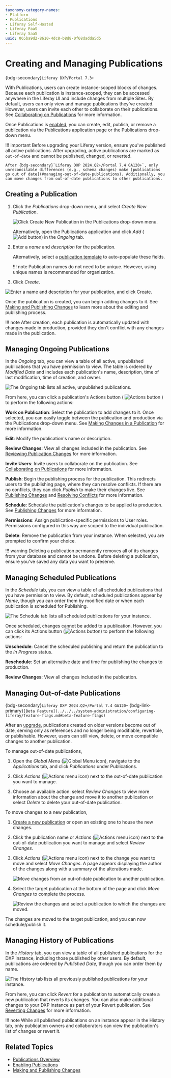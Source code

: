 ```yaml
---
taxonomy-category-names:
- Platform
- Publications
- Liferay Self-Hosted
- Liferay PaaS
- Liferay SaaS
uuid: 065ba9d2-8610-4dc8-b8d8-0f68dadda5d5
---
```


# Creating and Managing Publications

{bdg-secondary}`Liferay DXP/Portal 7.3+`

With Publications, users can create instance-scoped blocks of changes. Because each publication is instance-scoped, they can be accessed anywhere in the Liferay UI and include changes from multiple Sites. By default, users can only view and manage publications they've created. However, users can invite each other to collaborate on their publications. See [Collaborating on Publications](./collaborating-on-publications.md) for more information.

<!-- [$LIFERAY_LEARN_YOUTUBE_URL$]=https://www.youtube.com/embed/QifaRHHuoX8 -->

Once Publications is [enabled](./enabling-publications.md), you can create, edit, publish, or remove a publication via the Publications application page or the Publications drop-down menu.

!!! important
    Before upgrading your Liferay version, ensure you've published all active publications. After upgrading, active publications are marked as `out-of-date` and cannot be published, changed, or reverted.

    After {bdg-secondary}`Liferay DXP 2024.Q2+/Portal 7.4 GA120+`, only unreconcilable differences (e.g., schema changes) make [publications go out of date](#managing-out-of-date-publications). Additionally, you can move changes from out-of-date publications to other publications.

<!-- This needs to be adjusted once 2024.Q2 is released -->

## Creating a Publication

1. Click the *Publications* drop-down menu, and select *Create New Publication*.

   ![Click Create New Publication in the Publications drop-down menu.](./creating-and-managing-publications/images/01.png)

   Alternatively, open the Publications application and click *Add* (![Add button](../../../images/icon-add.png)) in the *Ongoing* tab.

1. Enter a *name* and *description* for the publication.

   Alternatively, select a [publication template](./using-publication-templates.md) to auto-populate these fields.

   !!! note
       Publication names do not need to be unique. However, using unique names is recommended for organization.

1. Click *Create*.

![Enter a name and description for your publication, and click Create.](./creating-and-managing-publications/images/02.png)

Once the publication is created, you can begin adding changes to it. See [Making and Publishing Changes](./making-and-publishing-changes.md) to learn more about the editing and publishing process.

!!! note
    After creation, each publication is automatically updated with changes made in production, provided they don't conflict with any changes made in the publication.

## Managing Ongoing Publications

In the *Ongoing* tab, you can view a table of all active, unpublished publications that you have permission to view. The table is ordered by *Modified Date* and includes each publication's name, description, time of last modification, time of creation, and owner.

![The Ongoing tab lists all active, unpublished publications.](./creating-and-managing-publications/images/03.png)

From here, you can click a publication's Actions button ( ![Actions button](../../../images/icon-actions.png) ) to perform the following actions:

**Work on Publication**: Select the publication to add changes to it. Once selected, you can easily toggle between the publication and production via the Publications drop-down menu. See [Making Changes in a Publication](./making-and-publishing-changes.md#making-changes-in-a-publication) for more information.

**Edit**: Modify the publication's name or description.

**Review Changes**: View all changes included in the publication. See [Reviewing Publication Changes](./making-and-publishing-changes.md#reviewing-publication-changes) for more information.

**Invite Users**: Invite users to collaborate on the publication. See [Collaborating on Publications](./collaborating-on-publications.md) for more information.

**Publish**: Begin the publishing process for the publication. This redirects users to the publishing page, where they can resolve conflicts. If there are no conflicts, they can click *Publish* to make their changes live. See [Publishing Changes](./making-and-publishing-changes.md#publishing-changes) and [Resolving Conflicts](./resolving-conflicts.md) for more information.

**Schedule**: Schedule the publication's changes to be applied to production. See [Publishing Changes](./making-and-publishing-changes.md#publishing-changes) for more information.

**Permissions**: Assign publication-specific permissions to User roles. Permissions configured in this way are scoped to the individual publication. <!--TASK: Link to the permissions article once finished.-->

**Delete**: Remove the publication from your instance. When selected, you are prompted to confirm your choice.

!!! warning
    Deleting a publication permanently removes all of its changes from your database and cannot be undone. Before deleting a publication, ensure you've saved any data you want to preserve.

## Managing Scheduled Publications

In the *Schedule* tab, you can view a table of all scheduled publications that you have permission to view. By default, scheduled publications appear by *Name*, though you can order them by modified date or when each publication is scheduled for Publishing.

![The Schedule tab lists all scheduled publications for your instance.](./creating-and-managing-publications/images/04.png)

Once scheduled, changes cannot be added to a publication. However, you can click its Actions button (![Actions button](../../../images/icon-actions.png)) to perform the following actions:

**Unschedule**: Cancel the scheduled publishing and return the publication to the *In Progress* status.

**Reschedule**: Set an alternative date and time for publishing the changes to production.

**Review Changes**: View all changes included in the publication.

## Managing Out-of-date Publications

{bdg-secondary}`Liferay DXP 2024.Q2+/Portal 7.4 GA120+`
{bdg-link-primary}`[Beta Feature](../../../system-administration/configuring-liferay/feature-flags.md#beta-feature-flags)`

After an [upgrade](../../../installation-and-upgrades/upgrading-liferay.md), publications created on older versions become out of date, serving only as references and no longer being modifiable, revertible, or publishable. However, users can still view, delete, or move compatible changes to another publication.

To manage out-of-date publications,

1. Open the *Global Menu* (![Global Menu icon](../../../images/icon-applications-menu.png)), navigate to the *Applications* tab, and click *Publications* under Publications.

1. Click *Actions* (![Actions menu icon](../../../images/icon-actions.png)) next to the out-of-date publication you want to manage.

1. Choose an available action: select *Review Changes* to view more information about the change and move it to another publication or select *Delete* to delete your out-of-date publication.

To move changes to a new publication,

1. [Create a new publication](#creating-a-publication) or open an existing one to house the new changes.

1. Click the publication name or *Actions* (![Actions menu icon](../../../images/icon-actions.png)) next to the out-of-date publication you want to manage and select *Review Changes*.

1. Click *Actions* (![Actions menu icon](../../../images/icon-actions.png)) next to the change you want to move and select *Move Changes*. A page appears displaying the author of the changes along with a summary of the alterations made.

   ![Move changes from an out-of-date publication to another publication.](./creating-and-managing-publications/images/05.png)

1. Select the target publication at the bottom of the page and click *Move Changes* to complete the process.

   ![Review the changes and select a publication to which the changes are moved.](./creating-and-managing-publications/images/06.png)

The changes are moved to the target publication, and you can now schedule/publish it.

## Managing History of Publications

In the *History* tab, you can view a table of all published publications for the DXP instance, including those published by other users. By default, publications are ordered by *Published Date*, though you can order them by name.

![The History tab lists all previously published publications for your instance.](./creating-and-managing-publications/images/07.png)

From here, you can click *Revert* for a publication to automatically create a new publication that reverts its changes. You can also make additional changes to your DXP instance as part of your Revert publication. See [Reverting Changes](./reverting-changes.md) for more information.

!!! note
    While all published publications on an instance appear in the History tab, only publication owners and collaborators can view the publication's list of changes or revert it.

## Related Topics

- [Publications Overview](../publications.md)
- [Enabling Publications](./enabling-publications.md)
- [Making and Publishing Changes](./making-and-publishing-changes.md)
